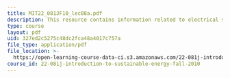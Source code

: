 ```yaml
---
title: MIT22_081JF10_lec08a.pdf
description: This resource contains information related to electrical systems dynamics.
type: course
layout: pdf
uid: 327ed2c5275c48dc2fca48a4017c757a
file_type: application/pdf
file_location: >-
  https://open-learning-course-data-ci.s3.amazonaws.com/22-081j-introduction-to-sustainable-energy-fall-2010/327ed2c5275c48dc2fca48a4017c757a_MIT22_081JF10_lec08a.pdf
course_id: 22-081j-introduction-to-sustainable-energy-fall-2010
---
```

